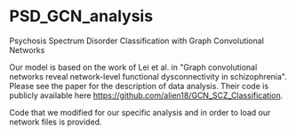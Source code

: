 # PSD_GCN_analysis
Psychosis Spectrum Disorder Classification with Graph Convolutional Networks


Our model is based on the work of Lei et al. in "Graph convolutional networks reveal network-level functional dysconnectivity in schizophrenia". Please see the paper for the description of data analysis. Their code is publicly available here https://github.com/alien18/GCN_SCZ_Classification. 

Code that we modified for our specific analysis and in order to load our network files is provided. 
